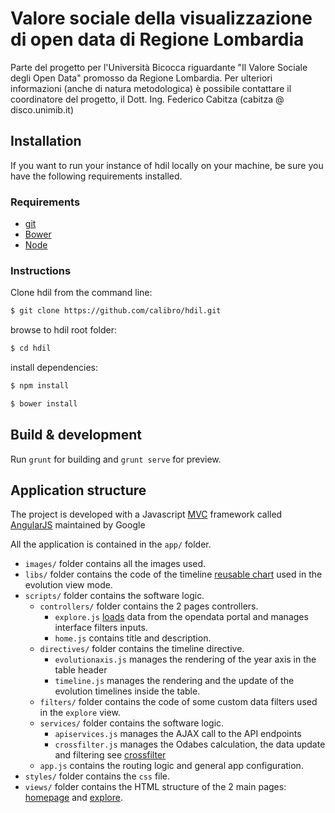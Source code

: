 # Valore sociale della visualizzazione di open data di Regione Lombardia

Parte del progetto per l'Università Bicocca riguardante "Il Valore Sociale degli Open Data" promosso da Regione Lombardia. Per ulteriori informazioni (anche di natura metodologica) è possibile contattare il coordinatore del progetto, il Dott. Ing. Federico Cabitza (cabitza @ disco.unimib.it)

## Installation
If you want to run your instance of hdil locally on your machine, be sure you have the following requirements installed.

### Requirements

- [git](http://git-scm.com/book/en/Getting-Started-Installing-Git)
- [Bower](http://bower.io/#installing-bower)
- [Node](https://nodejs.org/en/)

### Instructions

Clone hdil from the command line:

``` sh
$ git clone https://github.com/calibro/hdil.git
```

browse to hdil root folder:

``` sh
$ cd hdil
```

install dependencies:

``` sh
$ npm install
```

``` sh
$ bower install
```

## Build & development

Run `grunt` for building and `grunt serve` for preview.

## Application structure

The project is developed with a Javascript [MVC](https://en.wikipedia.org/wiki/Model%E2%80%93view%E2%80%93controller) framework called [AngularJS](https://angularjs.org/) maintained by Google

All the application is contained in the `app/` folder.

* `images/` folder contains all the images used.
* `libs/` folder contains the code of the timeline [reusable chart](https://bost.ocks.org/mike/chart/) used in the evolution view mode.
* `scripts/` folder contains the software logic.
  * `controllers/` folder contains the 2 pages controllers.
    * `explore.js` [loads](https://github.com/calibro/hdil/blob/master/app/scripts/controllers/explore.js#L131) data from the opendata portal and manages interface filters inputs.
    * `home.js` contains title and description.
  * `directives/` folder contains the timeline directive.
    * `evolutionaxis.js` manages the rendering of the year axis in the table header
    * `timeline.js` manages the rendering and the update of the evolution timelines inside the table.
  * `filters/` folder contains the code of some custom data filters used in the `explore` view.
  * `services/` folder contains the software logic.
    * `apiservices.js` manages the AJAX call to the API endpoints
    * `crossfilter.js` manages the Odabes calculation, the data update and filtering see [crossfilter](http://crossfilter.github.io/crossfilter/)
  * `app.js` contains the routing logic and general app configuration.
* `styles/` folder contains the `css` file.
* `views/` folder contains the HTML structure of the 2 main pages: [homepage](http://calib.ro/hdil/#!/home) and [explore](http://calib.ro/hdil/#!/explore).
